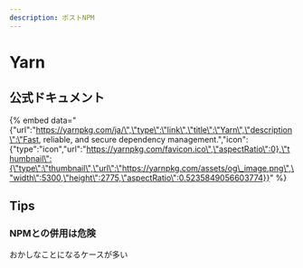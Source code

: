 ```yaml
---
description: ポストNPM
---
```


# Yarn

## 公式ドキュメント

{% embed data="{\"url\":\"https://yarnpkg.com/ja/\",\"type\":\"link\",\"title\":\"Yarn\",\"description\":\"Fast, reliable, and secure dependency management.\",\"icon\":{\"type\":\"icon\",\"url\":\"https://yarnpkg.com/favicon.ico\",\"aspectRatio\":0},\"thumbnail\":{\"type\":\"thumbnail\",\"url\":\"https://yarnpkg.com/assets/og\_image.png\",\"width\":5300,\"height\":2775,\"aspectRatio\":0.5235849056603774}}" %}

## Tips

### NPMとの併用は危険

おかしなことになるケースが多い


